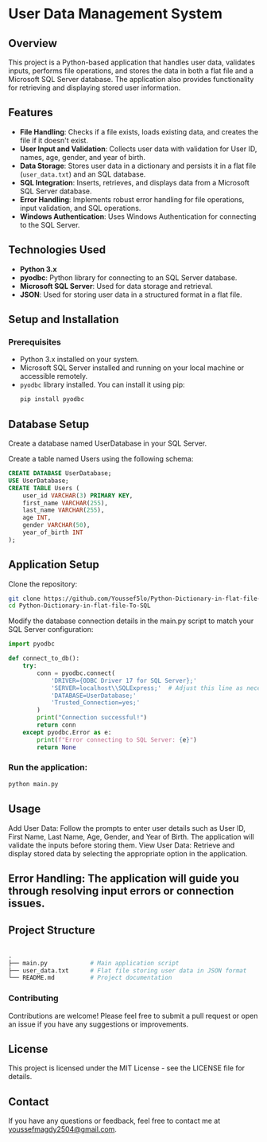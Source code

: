 # User Data Management System

## Overview

This project is a Python-based application that handles user data, validates inputs, performs file operations, and stores the data in both a flat file and a Microsoft SQL Server database. The application also provides functionality for retrieving and displaying stored user information.

## Features

- **File Handling**: Checks if a file exists, loads existing data, and creates the file if it doesn't exist.
- **User Input and Validation**: Collects user data with validation for User ID, names, age, gender, and year of birth.
- **Data Storage**: Stores user data in a dictionary and persists it in a flat file (`user_data.txt`) and an SQL database.
- **SQL Integration**: Inserts, retrieves, and displays data from a Microsoft SQL Server database.
- **Error Handling**: Implements robust error handling for file operations, input validation, and SQL operations.
- **Windows Authentication**: Uses Windows Authentication for connecting to the SQL Server.

## Technologies Used

- **Python 3.x**
- **pyodbc**: Python library for connecting to an SQL Server database.
- **Microsoft SQL Server**: Used for data storage and retrieval.
- **JSON**: Used for storing user data in a structured format in a flat file.

## Setup and Installation

### Prerequisites

- Python 3.x installed on your system.
- Microsoft SQL Server installed and running on your local machine or accessible remotely.
- `pyodbc` library installed. You can install it using pip:
  ```sh
  pip install pyodbc
  ```
## Database Setup
Create a database named UserDatabase in your SQL Server.

Create a table named Users using the following schema:

```sql
CREATE DATABASE UserDatabase;
USE UserDatabase;
CREATE TABLE Users (
    user_id VARCHAR(3) PRIMARY KEY,
    first_name VARCHAR(255),
    last_name VARCHAR(255),
    age INT,
    gender VARCHAR(50),
    year_of_birth INT
);
```
## Application Setup
Clone the repository:
```sh
git clone https://github.com/Youssef5lo/Python-Dictionary-in-flat-file-To-SQL.git
cd Python-Dictionary-in-flat-file-To-SQL
```
Modify the database connection details in the main.py script to match your SQL Server configuration:

```python
import pyodbc

def connect_to_db():
    try:
        conn = pyodbc.connect(
            'DRIVER={ODBC Driver 17 for SQL Server};'
            'SERVER=localhost\\SQLExpress;'  # Adjust this line as necessary
            'DATABASE=UserDatabase;'
            'Trusted_Connection=yes;'
        )
        print("Connection successful!")
        return conn
    except pyodbc.Error as e:
        print(f"Error connecting to SQL Server: {e}")
        return None
```
### Run the application:

```sh
python main.py
```
## Usage
Add User Data: Follow the prompts to enter user details such as User ID, First Name, Last Name, Age, Gender, and Year of Birth. The application will validate the inputs before storing them.
View User Data: Retrieve and display stored data by selecting the appropriate option in the application.
## Error Handling: The application will guide you through resolving input errors or connection issues.
## Project Structure
```graphql

.
├── main.py            # Main application script
├── user_data.txt      # Flat file storing user data in JSON format
└── README.md          # Project documentation
```
### Contributing
Contributions are welcome! Please feel free to submit a pull request or open an issue if you have any suggestions or improvements.

## License
This project is licensed under the MIT License - see the LICENSE file for details.

## Contact
If you have any questions or feedback, feel free to contact me at youssefmagdy2504@gmail.com.


